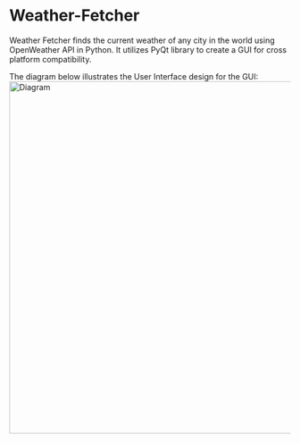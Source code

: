 # Weather-Fetcher
Weather Fetcher finds the current weather of any city in the world using OpenWeather API in Python. 
It utilizes PyQt library to create a GUI for cross platform compatibility. <br />

The diagram below illustrates the User Interface design for the GUI:
<img width="631" alt="Diagram" src="https://user-images.githubusercontent.com/63344458/235593601-157d2e3b-ecf7-48d4-86fd-cb87e03a599a.png">
